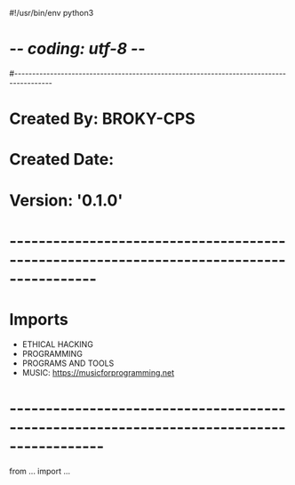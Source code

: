 #!/usr/bin/env python3  
# -*- coding: utf-8 -*-
#----------------------------------------------------------------------------------------
# Created By: BROKY-CPS
# Created Date:
# Version: '0.1.0'
# ----------------------------------------------------------------------------------------
# Imports
  - ETHICAL HACKING 
  - PROGRAMMING
  - PROGRAMS AND TOOLS
  - MUSIC: https://musicforprogramming.net
# -----------------------------------------------------------------------------------------
from ... import ...
